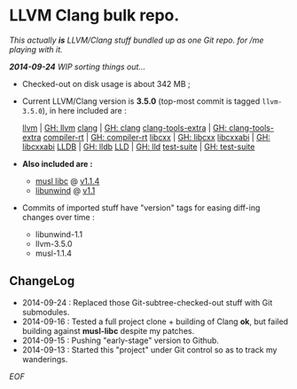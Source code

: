 # LLVM Clang bulk repo.

_This actually **is** LLVM/Clang stuff bundled up as one Git repo. for /me
 playing with it._

_**2014-09-24** WIP sorting things out..._

* Checked-out on disk usage is about 342 MB ;
* Current LLVM/Clang version is **3.5.0** (top-most commit is tagged `llvm-3.5.0`),
  in here included are :

  [llvm](http://llvm.org/)        | [GH: llvm](git@github.com:llvm-mirror/llvm.git)
  [clang](http://clang.llvm.org/) | [GH: clang](git@github.com:llvm-mirror/clang.git)
  [clang-tools-extra]()           | [GH: clang-tools-extra](git@github.com:llvm-mirror/clang-tools-extra.git)
  [compiler-rt](http://compiler-rt.llvm.org/) | [GH: compiler-rt](git@github.com:llvm-mirror/compiler-rt.git)
  [libcxx](http://libcxx.llvm.org/)       | [GH: libcxx](git@github.com:llvm-mirror/libcxx.git)
  [libcxxabi](http://libcxxabi.llvm.org/) | [GH: libcxxabi](git@github.com:llvm-mirror/libcxxabi.git)
  [LLDB](http://lldb.llvm.org/)   | [GH: lldb](git@github.com:llvm-mirror/lldb.git)
  [LLD](http://lld.llvm.org/)     | [GH: lld](git@github.com:llvm-mirror/lld.git)
  [test-suite]() | [GH: test-suite](git@github.com:llvm-mirror/test-suite.git)

* **Also included are :**
  - [musl libc](http://www.musl-libc.org) @ [v1.1.4](http://git.musl-libc.org/cgit/musl/tree/?id=v1.1.4)
  - [libunwind](http://www.nongnu.org/libunwind/) @ [v1.1](http://git.savannah.gnu.org/gitweb/?p=libunwind.git;a=shortlog;h=refs/tags/v1.1)

* Commits of imported stuff have "version" tags for easing diff-ing changes over time :
  - libunwind-1.1
  - llvm-3.5.0
  - musl-1.1.4


## ChangeLog

* 2014-09-24 : Replaced those Git-subtree-checked-out stuff with Git submodules.
* 2014-09-16 : Tested a full project clone + building of Clang **ok**, but failed building against **musl-libc** despite my patches.
* 2014-09-15 : Pushing "early-stage" version to Github.
* 2014-09-13 : Started this "project" under Git control so as to track my wanderings.

_EOF_
